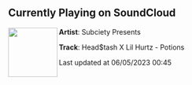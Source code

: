 ## Currently Playing on SoundCloud

[<img align="left" width="100" src="https://i1.sndcdn.com/artworks-leYaEBtEhNyWt8RU-J5nuHQ-t500x500.jpg">](https://soundcloud.com/subcietypresents/lil-hurtz-x-headtash-potions)

**Artist**: Subciety Presents 

**Track**: Head$tash X Lil Hurtz - Potions

Last updated at 06/05/2023 00:45
